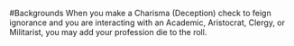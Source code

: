 #Backgrounds
When you make a Charisma (Deception) check to feign ignorance and you are interacting with an Academic, Aristocrat, Clergy, or Militarist, you may add your profession die to the roll.